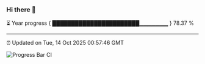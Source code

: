 ### Hi there 👋

⏳ Year progress { ███████████████████████▁▁▁▁▁▁▁ } 78.37 %

---

⏰ Updated on Tue, 14 Oct 2025 00:57:46 GMT

![Progress Bar CI](https://github.com/code-lakshay/GitHub-Actions-Demo/workflows/Progress%20Bar%20CI/badge.svg)
